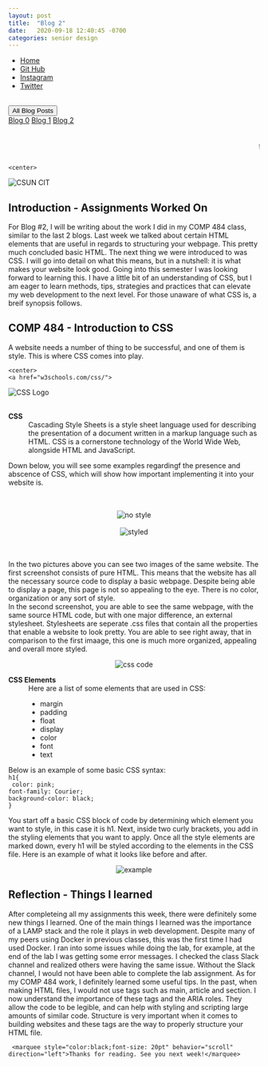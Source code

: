 ```yaml
---
layout: post
title:  "Blog 2"
date:   2020-09-18 12:40:45 -0700
categories: senior design
---
```


<html>



<style>
{% include custom.css %}
</style>

  <title>Blog 2</title>
<body>
<ul class="navbar">
 
  <li class="navbar"><a class="home" href="http://dec98524.github.io/">Home</a></li>
  <li class="navbar"><a href="https://github.com/dec98524/dec98524.github.io">Git Hub</a></li>
  <li class="navbar"><a href="https://www.instagram.com/im.davidcastaneda/">Instagram</a></li>
  <li class="navbar"><a href="https://twitter.com/refilldranks">Twitter</a></li>

</ul>
<br>
<div class="dropdown">
  <button class="dropbtn">All Blog Posts</button>
  <div class="dropdown-content">
    <a href="https://dec98524.github.io/senior/design/2020/08/27/blog-0.html">Blog 0</a>
    <a href="https://dec98524.github.io/senior/design/2020/09/08/blog1.html">Blog 1</a>
          <a href="https://dec98524.github.io/senior/design/2020/09/18/blog2.html">Blog 2</a>

  </div>
</div><br>
<br>
<marquee style="color:black;font-size: 20pt" behavior="scroll" direction="left"><i>Welcome to my blog site!</i></marquee>

    <center>
<img src="https://www.csun.edu/ua/2017logos/Seal-CSUN-Horizontal-186.png" alt="CSUN CIT" align="middle">
</center>

<h2>Introduction - Assignments Worked On</h2>

<p>For Blog #2, I will be writing about the work I did in my COMP 484 class, similar to the last 2 blogs. Last week we talked about certain HTML elements that are useful in regards to structuring your webpage. This pretty much concluded basic HTML. The next thing we were introduced to was CSS. I will go into detail on what this means, but in a nutshell: it is what makes your website look good. Going into this semester I was looking forward to learning this. I have a little bit of an understanding of CSS, but I am eager to learn methods, tips, strategies and practices that can elevate my web development to the next level. For those unaware of what CSS is, a breif synopsis follows.</p>

<h2>COMP 484 - Introduction to CSS</h2> 

      

<p>A website needs a number of thing to be successful, and one of them is style. This is where CSS comes into play.</p>


    <center>
    <a href="w3schools.com/css/">
<img src="https://sabe.io/classes/css/hero.png" alt="CSS Logo" align="middle">
</a>
</center>
<br> <br>

<dl>
  <dt><b>CSS</b></dt>
  <dd>Cascading Style Sheets is a style sheet language used for describing the presentation of a document written in a markup language such as HTML. CSS is a cornerstone technology of the World Wide Web, alongside HTML and JavaScript.    
    </dd>
</dl>
<p>Down below, you will see some examples regardingf the presence and abscence of CSS, which will show how important implementing it into your website is.</p>
 <br><br>
  <center>
<img src="https://i.imgur.com/PqXBDk3.png" alt="no style" align="middle" width="auto" height="auto">
 <br><br>
<img src="https://i.imgur.com/lP82xDg.png" alt="styled" align="middle" width="auto" height="auto">
</center>
<br><br>
    
<p>In the two pictures above you can see two images of the same website. The first screenshot consists of pure HTML. This means that the website has all the necessary source code to display a basic webpage. Despite being able to display a page, this page is not so appealing to the eye. There is no color, organization or any sort of style. <br>
In the second screenshot, you are able to see the same webpage, with the same source HTML code, but with one major difference, an external stylesheet. Stylesheets are seperate .css files that contain all the properties that enable a website to look pretty. You are able to see right away, that in comparison to the first imaage, this one is much more organized, appealing and overall more styled.
</p>
      <center>
      <img src="https://i2.wp.com/css-tricks.com/wp-content/uploads/2020/04/LV2OI0TM.png?fit=1024%2C333&ssl=1" alt="css code" align="middle">
</center>

  <dl>
  <dt><b>CSS Elements</b></dt>
  <dd>Here are a list of some elements that are used in CSS:
    <ul>
      <li>margin</li>
      <li>padding</li>
      <li>float</li>
      <li>display</li>
      <li>color</li>
      <li>font</li>
      <li>text</li>
      </ul>
    </dd>
</dl>

<p> Below is an example of some basic CSS syntax: 
     <br><code>h1{ <br> color: pink;<br>font-family: Courier;<br>background-color: black;<br>}</code><br></p>
<p>You start off a basic CSS block of code by determining which element you want to style, in this case it is h1. Next, inside two curly brackets, you add in the styling elements that you want to apply. Once all the style elements are marked down, every h1 will be styled according to the elements in the CSS file. Here is an example of what it looks like before and after.</p>
      <center>
      <img src="https://i.imgur.com/6LL9kmX.png" alt="example" align="middle">
</center>

 
<h2>Reflection - Things I learned</h2>
<p>After completeing all my assignments this week, there were definitely some new things I learned. One of the main things I learned was the importance of a LAMP stack and the role it plays in web development. Despite many of my peers using Docker in previous classes, this was the first time I had used Docker. I ran into some issues while doing the lab, for example, at the end of the lab I was getting some error messages. I checked the class Slack channel and realized others were having the same issue. Without the Slack channel, I would not have been able to complete the lab assignment. As for my COMP 484 work, I definitely learned some useful tips. In the past, when making HTML files, I would not use tags such as main, article and section. I now understand the importance of these tags and the ARIA roles. They allow the code to be legible, and can help with styling and scripting large amounts of similar code. Structure is very important when it comes to building websites and these tags are the way to properly structure your HTML file.</p>
 
 
     <marquee style="color:black;font-size: 20pt" behavior="scroll" direction="left">Thanks for reading. See you next week!</marquee>
</body>
</html>


